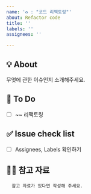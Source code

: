 ```yaml
---
name: '♻️ : "코드 리팩토링"'
about: Refactor code
title: ''
labels: ''
assignees: ''

---
```


## 💡 About
무엇에 관한 이슈인지 소개해주세요.

## 📝 To Do
- [ ] ~~ 리팩토링 


## ✅ Issue check list
- [ ] Assignees, Labels 확인하기

## 🙋🏻 참고 자료
      참고 자료가 있다면 작성해 주세요.
